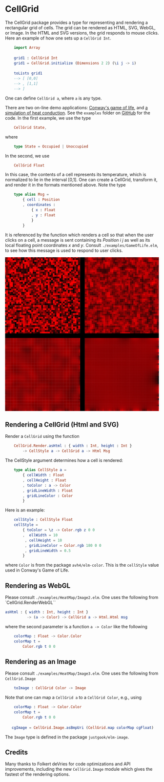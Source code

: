 # CellGrid

The CellGrid package provides a type for representing and rendering
a rectangular grid of cells.  The grid can be rendered as
HTML, SVG, WebGL, or Image.  In the HTML and SVG versions, the grid responds to
mouse clicks.  Here an example of how one sets up a `CellGrid Int`.

```elm
    import Array

    grid1 : CellGrid Int
    grid1 = CellGrid.initialize (Dimensions 2 2) (\i j -> i)

    toLists grid1
    --> [ [0,0]
    --> , [1,1]
    --> ]
```

One can define `CellGrid a`, where `a` is any type.

There are two on-line demo applications: [Conway's game of life](https://jxxcarlson.github.io/app/gameoflife2.html), and [a simulation
of heat conduction](https://jxxcarlson.github.io/app/heat-model.html).  See the `examples` folder on [GitHub](https://github.com/jxxcarlson/elm-cell-grid)
for the code. In the first example, we use the type

```elm
    CellGrid State,
```
where

```elm
    type State = Occupied | Unoccupied
```

In the second, we use

```elm
    CellGrid Float
```
In this case, the contents of a cell represents
its temperature, which is normalized to lie in the 
interval [0,1]. One can create a CellGrid, transform it, and render it in 
the formats mentioned above.  Note the type

```elm
    type alias Msg =
        { cell : Position
        , coordinates :
            { x : Float
            , y : Float
            }
        }
```

It is referenced by the function which renders a cell
so that when the user clicks on a cell, a message
is sent containing its *Position i j* as well as its local floating
point coordinates *x* and *y*.  Consult `./examples/GameOfLife.elm`,
to see how this message is used to respond to user clicks.


![((HTML rendition of CellGrids))](heat.jpg)



## Rendering a CellGrid (Html and SVG)

Render a `CellGrid` using the function

```elm
    CellGrid.Render.asHtml : { width : Int, height : Int }
        -> CellStyle a -> CellGrid a -> Html Msg
```

The CellStyle argument determines how a cell is rendered:

```elm
    type alias CellStyle a =
        { cellWidth : Float
        , cellHeight : Float
        , toColor : a -> Color
        , gridLineWidth : Float
        , gridLineColor : Color
        }
```

Here is an example:

```elm
    cellStyle : CellStyle Float
    cellStyle =
        { toColor = \z -> Color.rgb z 0 0
        ,  ellWidth = 10
         , cellHeight = 10
         , gridLineColor = Color.rgb 180 0 0
         , gridLineWidth = 0.5
        }
```

where `Color` is from the package `avh4/elm-color`. This is the 
`cellStyle` value used in Conway's Game of Life.


## Rendering as WebGL

Please consult `./examples/HeatMap/Image2.elm`.
One uses the following from `CellGrid.RenderWebGL``

```elm
asHtml : { width : Int, height : Int } 
          -> (a -> Color) -> CellGrid a -> Html.Html msg
```

where the second parameter is a function `a -> Color` like
the following

```elm
    colorMap : Float -> Color.Color
    colorMap t =
        Color.rgb t 0 0
```

## Rendering as an Image

Please consult `./examples/HeatMap/Image3.elm`.
One uses the following from `CellGrid.Image`

```elm
    toImage : CellGrid Color -> Image
```

Note that one can map a `CellGrid a` to a `CellGrid Color`, e.g., using

```elm
    colorMap : Float -> Color.Color
    colorMap t =
        Color.rgb t 0 0

   cgImage = CellGrid.Image.asBmpUri (CellGrid.map colorMap cgFloat)

```

The `Image` type is defined in the package `justgook/elm-image`.

## Credits

Many thanks to Folkert deVries for code optimizations and API improvements, 
including the new `CellGrid.Image` module which
gives the fastest of the rendering options.